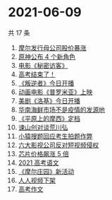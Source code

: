 # 2021-06-09

共 17 条

<!-- BEGIN -->
<!-- 最后更新时间 Wed Jun 09 2021 15:19:46 GMT+0800 (China Standard Time) -->

1. [摩尔发行母公司股价暴涨](https://www.zhihu.com/search?q=摩尔庄园)
2. [原神公布 4 个新角色](https://www.zhihu.com/search?q=原神)
3. [电影《秘密访客》](https://www.zhihu.com/search?q=秘密访客)
4. [高考结束了！](https://www.zhihu.com/search?q=高考结束)
5. [《叛逆者》今日开播](https://www.zhihu.com/search?q=叛逆者)
6. [动画电影《普罗米亚》上映](https://www.zhihu.com/search?q=普罗米亚)
7. [美剧《洛基》今日开播](https://www.zhihu.com/search?q=洛基)
8. [华南海鲜市场不是疫情的发源地](https://www.zhihu.com/search?q=华南海鲜市场)
9. [《平原上的摩西》定档](https://www.zhihu.com/search?q=平原上的摩西)
10. [谏山创对谈荒川弘](https://www.zhihu.com/search?q=谏山创)
11. [小猿搜题回应考生拍题作弊](https://www.zhihu.com/search?q=小猿搜题)
12. [六大影视公司反对短视频侵权](https://www.zhihu.com/search?q=短视频侵权)
13. [芯片价格飙涨 5 倍](https://www.zhihu.com/search?q=芯片)
14. [2021 高考语文](https://www.zhihu.com/search?q=高考语文)
15. [《摩尔庄园》新活动](https://www.zhihu.com/search?q=摩尔庄园)
16. [人人视频下架](https://www.zhihu.com/search?q=人人视频)
17. [高考作文](https://www.zhihu.com/search?q=高考作文)

<!-- END -->
